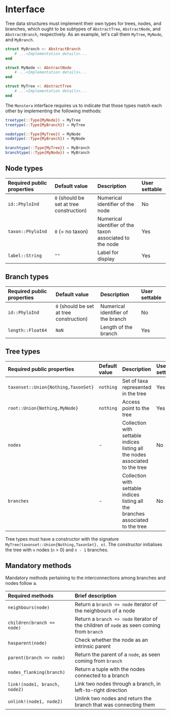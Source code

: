 # Interface

Tree data structures must implement their own types for trees, nodes, and branches, which ought to be subtypes of `AbstractTree`, `AbstractNode`, and `AbstractBranch`, respectively. As an example, let's call them `MyTree`, `MyNode`, and `MyBranch`.

```julia
struct MyBranch <: AbstractBranch
    # ...<Implementation details>...
end

struct MyNode <: AbstractNode
    # ...<Implementation details>...
end

struct MyTree <: AbstractTree
    # ...<Implementation details>...
end
```

The `Monstera` interface requires us to indicate that those types match each other by implementing the following methods:

```julia
treetype(::Type{MyNode}) = MyTree
treetype(::Type{MyBranch}) = MyTree

nodetype(::Type{MyTree}) = MyNode
nodetype(::Type{MyBranch}) = MyNode

branchtype(::Type{MyTree}) = MyBranch
branchtype(::Type{MyNode}) = MyBranch
```

## Node types

| Required public properties | Default value | Description | User settable |
|:--------------------|:--------------|:------------|:--------------|
| `id::PhyloInd` | `0` (should be set at tree construction) | Numerical identifier of the node | No |
| `taxon::PhyloInd` | `0` (= no taxon) | Numerical identifier of the taxon associated to the node | Yes |
| `label::String` | `""` | Label for display | Yes |


## Branch types

| Required public properties | Default value | Description | User settable |
|:--------------------|:--------------|:------------|:--------------|
| `id::PhyloInd` | `0` (should be set at tree construction) | Numerical identifier of the branch | No |
| `length::Float64` | `NaN` | Length of the branch | Yes |


## Tree types

| Required public properties | Default value | Description | User settable |
|:--------------------|:--------------|:------------|:--------------|
| `taxonset::Union{Nothing,TaxonSet}` | `nothing` | Set of taxa represented in the tree | Yes |
| `root::Union{Nothing,MyNode}` | `nothing` | Access point to the tree | Yes |
| `nodes` | - | Collection with settable indices listing all the nodes associated to the tree | No |
| `branches` | - | Collection with settable indices listing all the branches associated to the tree | No |

Tree types must have a constructor with the signature `MyTree(taxonset::Union{Nothing,TaxonSet}, n)`. The constructor initialises the tree with `n` nodes (`n` > 0) and `n - 1` branches.


## Mandatory methods

Mandatory methods pertaining to the interconnections among branches and nodes follow a.

| Required methods | Brief description |
|:-----------------|:------------------|
| `neighbours(node)` | Return a `branch => node` iterator of the neighbours of a node |
| `children(branch => node)` | Return a `branch => node` iterator of the children of `node` as seen coming from `branch` |
| `hasparent(node)` | Check whether the node as an intrinsic parent |
| `parent(branch => node)` | Return the parent of a `node`, as seen coming  from `branch` |
| `nodes_flanking(branch)` | Return a tuple with the nodes connected to a branch |
| `link!(node1, branch, node2)` | Link two nodes through a branch, in left-to-right direction |
| `unlink!(node1, node2)` | Unlink two nodes and return the branch that was connecting them |

